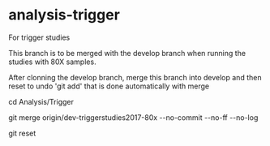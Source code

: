 # analysis-trigger
For trigger studies

This branch is to be merged with the develop branch when running the studies with 80X samples.

After clonning the develop branch, merge this branch into develop and then reset to undo 'git add' that is done automatically with merge

cd Analysis/Trigger

git merge origin/dev-triggerstudies2017-80x --no-commit --no-ff --no-log

git reset
